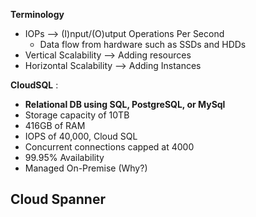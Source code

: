 **Terminology**
-	IOPs --> (I)nput/(O)utput Operations Per Second
	-	Data flow from hardware such as SSDs and HDDs
-	Vertical Scalability --> Adding resources
-	Horizontal Scalability --> Adding Instances

**CloudSQL** : 
- **Relational DB using SQL, PostgreSQL, or MySql**
-	Storage capacity of 10TB 
-	416GB of RAM
-	IOPS of 40,000, Cloud SQL
-	Concurrent connections capped at 4000
-	99.95% Availability
-	Managed On-Premise (Why?)

**Cloud Spanner**
-	